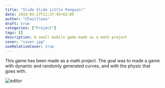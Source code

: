 ```yaml
---
title: "Slide Slide Little Penguin!"
date: 2019-05-27T11:37:45+02:00
author: "CFazilleau"
draft: true
categories: ["Project"]
tags: []
description: A small mobile game made as a math project
cover: "cover.jpg"
useRelativeCover: true
---
```


This game has been made as a math project.
The goal was to made a game with dynamic and randomly generated curves, and with the physic that goes with.



![editor](editor.png)

